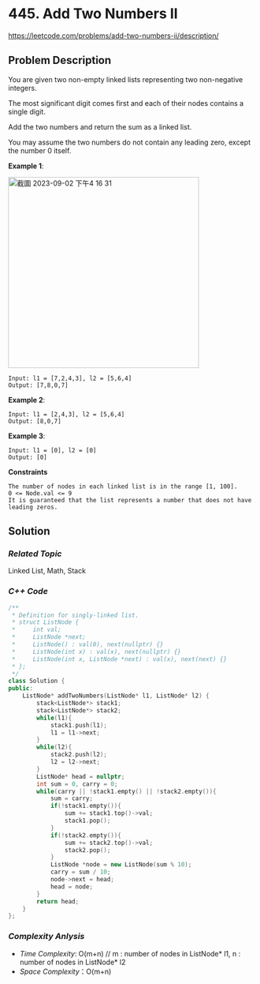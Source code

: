 # 445. Add Two Numbers II
https://leetcode.com/problems/add-two-numbers-ii/description/

## Problem Description

You are given two non-empty linked lists representing two non-negative integers.

The most significant digit comes first and each of their nodes contains a single digit.

Add the two numbers and return the sum as a linked list.

You may assume the two numbers do not contain any leading zero, except the number 0 itself.


**Example 1**:

<img width="387" alt="截圖 2023-09-02 下午4 16 31" src="https://github.com/Eddiecc06/LeetCode/assets/18256877/0d1ea429-e7d3-4ff4-963a-a4e1025253b6">

```
Input: l1 = [7,2,4,3], l2 = [5,6,4]
Output: [7,8,0,7]
```
**Example 2**:
```
Input: l1 = [2,4,3], l2 = [5,6,4]
Output: [8,0,7]
```
**Example 3**:
```
Input: l1 = [0], l2 = [0]
Output: [0]
```

**Constraints**
```
The number of nodes in each linked list is in the range [1, 100].
0 <= Node.val <= 9
It is guaranteed that the list represents a number that does not have leading zeros.
```

## Solution

### _Related Topic_
   Linked List, Math, Stack

### _C++ Code_
```cpp
/**
 * Definition for singly-linked list.
 * struct ListNode {
 *     int val;
 *     ListNode *next;
 *     ListNode() : val(0), next(nullptr) {}
 *     ListNode(int x) : val(x), next(nullptr) {}
 *     ListNode(int x, ListNode *next) : val(x), next(next) {}
 * };
 */
class Solution {
public:
    ListNode* addTwoNumbers(ListNode* l1, ListNode* l2) {
        stack<ListNode*> stack1;
        stack<ListNode*> stack2;
        while(l1){
            stack1.push(l1);
            l1 = l1->next;
        }
        while(l2){
            stack2.push(l2);
            l2 = l2->next;
        }
        ListNode* head = nullptr;
        int sum = 0, carry = 0;
        while(carry || !stack1.empty() || !stack2.empty()){
            sum = carry;
            if(!stack1.empty()){
                sum += stack1.top()->val;
                stack1.pop();
            }
            if(!stack2.empty()){
                sum += stack2.top()->val;
                stack2.pop();
            }
            ListNode *node = new ListNode(sum % 10);
            carry = sum / 10;
            node->next = head;
            head = node;
        }
        return head;
    }
};
```

### _Complexity Anlysis_
- _Time Complexity_: O(m+n)  // m : number of nodes in ListNode* l1, n : number of nodes in ListNode* l2
- _Space Complexity_：O(m+n)
